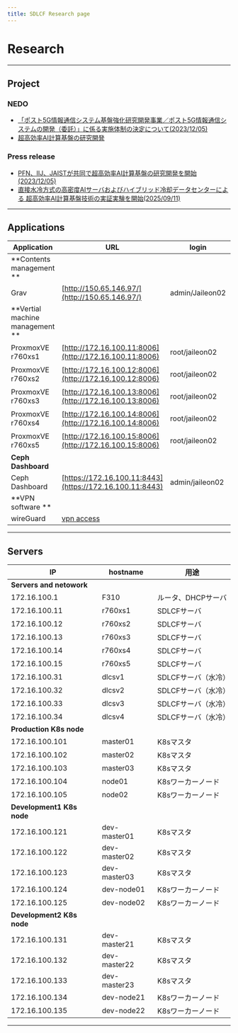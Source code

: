 ```yaml
---
title: SDLCF Research page 
---
```

# Research

---

## Project

### NEDO
- [「ポスト5G情報通信システム基盤強化研究開発事業／ポスト5G情報通信システムの開発（委託）」に係る実施体制の決定について(2023/12/05)](https://www.nedo.go.jp/koubo/IT3_100292.html)
- [超高効率AI計算基盤の研究開発](https://www.meti.go.jp/policy/mono_info_service/joho/post5g/231205_gaiyou.pdf)

### Press release
- [PFN、IIJ、JAISTが共同で超高効率AI計算基盤の研究開発を開始(2023/12/05)](https://www.jaist.ac.jp/whatsnew/press/2023/12/05-1.html)
- [直接水冷方式の高密度AIサーバおよびハイブリッド冷却データセンターによる 超高効率AI計算基盤技術の実証実験を開始(2025/09/11)](https://www.jaist.ac.jp/whatsnew/press/2025/09/11-1.html)

---

## Applications

|Application|URL|login||
|---|---|---|---|
|**Contents management ** |||
|Grav | [http://150.65.146.97/](http://150.65.146.97/)|admin/Jaileon02||
|**Vertial machine management ** |||
|ProxmoxVE r760xs1 | [http://172.16.100.11:8006](http://172.16.100.11:8006)|root/jaileon02|Firefox推奨|
|ProxmoxVE r760xs2 | [http://172.16.100.12:8006](http://172.16.100.12:8006)|root/jaileon02|Firefox推奨|
|ProxmoxVE r760xs3 | [http://172.16.100.13:8006](http://172.16.100.13:8006)|root/jaileon02|Firefox推奨|
|ProxmoxVE r760xs4 | [http://172.16.100.14:8006](http://172.16.100.14:8006)|root/jaileon02|Firefox推奨|
|ProxmoxVE r760xs5 | [http://172.16.100.15:8006](http://172.16.100.15:8006)|root/jaileon02|Firefox推奨|
|**Ceph Dashboard** |||
|Ceph Dashboard | [https://172.16.100.11:8443](https://172.16.100.11:8443)|admin/jaileon02|https!|
|**VPN software ** |||
|wireGuard | [vpn access]()|||


---

## Servers

|IP|hostname|用途|
|---|---|---|
|**Servers and netowork** |||
|172.16.100.1|F310|ルータ、DHCPサーバ|
|172.16.100.11|r760xs1|SDLCFサーバ|
|172.16.100.12|r760xs2|SDLCFサーバ|
|172.16.100.13|r760xs3|SDLCFサーバ|
|172.16.100.14|r760xs4|SDLCFサーバ|
|172.16.100.15|r760xs5|SDLCFサーバ|
|172.16.100.31|dlcsv1|SDLCFサーバ（水冷）|
|172.16.100.32|dlcsv2|SDLCFサーバ（水冷）|
|172.16.100.33|dlcsv3|SDLCFサーバ（水冷）|
|172.16.100.34|dlcsv4|SDLCFサーバ（水冷）|
|**Production K8s node**|||
|172.16.100.101|master01|K8sマスタ|
|172.16.100.102|master02|K8sマスタ|
|172.16.100.103|master03|K8sマスタ|
|172.16.100.104|node01|K8sワーカーノード|
|172.16.100.105|node02|K8sワーカーノード|
|**Development1 K8s node**|||
|172.16.100.121|dev-master01|K8sマスタ|
|172.16.100.122|dev-master02|K8sマスタ|
|172.16.100.123|dev-master03|K8sマスタ|
|172.16.100.124|dev-node01|K8sワーカーノード|
|172.16.100.125|dev-node02|K8sワーカーノード|
|**Development2 K8s node**|||
|172.16.100.131|dev-master21|K8sマスタ|
|172.16.100.132|dev-master22|K8sマスタ|
|172.16.100.133|dev-master23|K8sマスタ|
|172.16.100.134|dev-node21|K8sワーカーノード|
|172.16.100.135|dev-node22|K8sワーカーノード|

---

